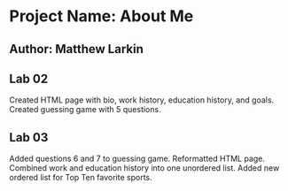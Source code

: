 # Project Name: About Me

## Author: Matthew Larkin

## Lab 02

Created HTML page with bio, work history, education history, and goals.
Created guessing game with 5 questions.

## Lab 03

Added questions 6 and 7 to guessing game.
Reformatted HTML page. Combined work and education history into one unordered list.
Added new ordered list for Top Ten favorite sports.
